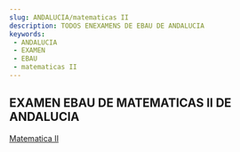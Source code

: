 ```yaml
---
slug: ANDALUCIA/matematicas II
description: TODOS ENEXAMENS DE EBAU DE ANDALUCIA
keywords:
 - ANDALUCIA
 - EXAMEN
 - EBAU
 - matematicas II
---
```

## EXAMEN EBAU DE MATEMATICAS II DE ANDALUCIA
[Matematica II](https://drive.google.com/drive/folders/1eOeiNAk2irIodBjMpIp53GYJqjMDmqLa?usp=sharing)